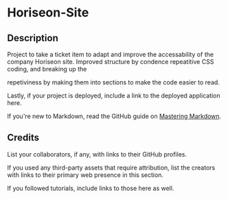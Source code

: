 # Horiseon-Site

## Description 

Project to take a ticket item to adapt and improve the accessability of the company Horiseon site. Improved structure by condence repeatitive CSS coding, and breaking up the <div> repetiviness by making them into sections to make the code easier to read.

Lastly, if your project is deployed, include a link to the deployed application here.

If you're new to Markdown, read the GitHub guide on [Mastering Markdown](https://guides.github.com/features/mastering-markdown/).




## Credits

List your collaborators, if any, with links to their GitHub profiles.

If you used any third-party assets that require attribution, list the creators with links to their primary web presence in this section.

If you followed tutorials, include links to those here as well.